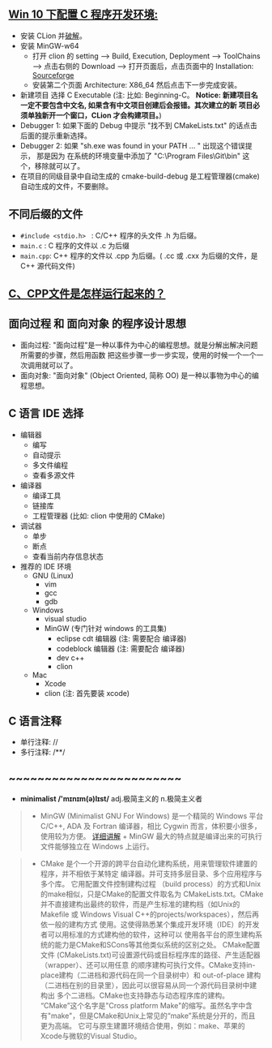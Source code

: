 ## [Win 10 下配置 C 程序开发环境:](https://blog.csdn.net/u012005313/article/details/80215957)
- 安装 CLion 并[破解](https://blog.csdn.net/weixin_41803874/article/details/83963997)。
- 安装 MinGW-w64
    + 打开 clion 的 setting --> Build, Execution, Deployment --> ToolChains  --> 
    点击右侧的 Download --> 打开页面后，点击页面中的 Installation: 
    [Sourceforge](http://mingw-w64.org/doku.php/download/mingw-builds)
    + 安装第二个页面 Architecture: X86_64 然后点击下一步完成安装。
- 新建项目 选择 C Executable (注: 比如: Beginning-C。 
   **Notice: 新建项目名一定不要包含中文名, 如果含有中文项目创建后会报错。其次建立的新
   项目必须单独新开一个窗口，CLion 才会构建项目。**)
- Debugger 1: 如果下面的 Debug 中提示 "找不到 CMakeLists.txt" 的话点击后面的提示重新选择。
- Debugger 2: 如果 "sh.exe was found in your PATH ... " 出现这个错误提示， 那是因为
  在系统的环境变量中添加了 "C:\Program Files\Git\bin" 这个，移除就可以了。
- 在项目的同级目录中自动生成的 cmake-build-debug 是工程管理器(cmake) 自动生成的文件，不要删除。
  
  
  
## 不同后缀的文件
 - `#include <stdio.h> ` : C/C++ 程序的头文件 .h 为后缀。
 - `main.c` : C 程序的文件以 .c 为后缀
 - `main.cpp`: C++ 程序的文件以 .cpp 为后缀。( .cc 或 .cxx 为后缀的文件，是 C++ 源代码文件)


## [C、CPP文件是怎样运行起来的？](https://blog.csdn.net/m0_37925202/article/details/80907713)


## 面向过程 和 面向对象 的程序设计思想
 - 面向过程: "面向过程"是一种以事件为中心的编程思想。就是分解出解决问题所需要的步骤，然后用函数
  把这些步骤一步一步实现，使用的时候一个一个一次调用就可以了。
 - 面向对象: "面向对象" (Object Oriented, 简称 OO) 是一种以事物为中心的编程思想。

## C 语言 IDE 选择
 - 编辑器
    + 编写
    + 自动提示
    + 多文件编程
    + 查看多源文件
 - 编译器
    + 编译工具
    + 链接库
    + 工程管理器 (比如: clion 中使用的 CMake)
 - 调试器
    + 单步
    + 断点
    + 查看当前内存信息状态
 - 推荐的 IDE 环境
    + GNU (Linux)
        - vim
        - gcc
        - gdb
    + Windows
        - visual studio
        - MinGW (专门针对 windows 的工具集)
            + eclipse cdt 编辑器 (注: 需要配合 编译器)
            + codeblock 编辑器 (注: 需要配合 编译器)
            + dev c++
            + clion
    + Mac 
        - Xcode
        - clion (注: 首先要装 xcode)  
 
 
## C 语言注释
- 单行注释: //
- 多行注释: /**/

  
  
## ~~~~~~~~~~~~~~~~~~~~~~~~

- **minimalist /'mɪnɪm(ə)lɪst/** adj.极简主义的  n.极简主义者

> - MinGW (Minimalist GNU For Windows) 是一个精简的 Windows 平台 C/C++, ADA 及
    Fortran 编译器，相比 Cygwin 而言，体积要小很多，使用较为方便。
    [详细讲解](http://blog.51cto.com/13497359/2053888)
    + MinGW 最大的特点就是编译出来的可执行文件能够独立在 Windows 上运行。

> - CMake 是个一个开源的跨平台自动化建构系统，用来管理软件建置的程序，并不相依于某特定
    编译器。并可支持多层目录、多个应用程序与多个库。 它用配置文件控制建构过程
    （build process）的方式和Unix的make相似，只是CMake的配置文件取名为 
    CMakeLists.txt。CMake并不直接建构出最终的软件，而是产生标准的建构档（如Unix的
    Makefile 或 Windows Visual C++的projects/workspaces），然后再依一般的建构方式
    使用。这使得熟悉某个集成开发环境（IDE）的开发者可以用标准的方式建构他的软件，这种可以
    使用各平台的原生建构系统的能力是CMake和SCons等其他类似系统的区别之处。 CMake配置文件
    (CMakeLists.txt)可设置源代码或目标程序库的路径、产生适配器（wrapper）、还可以用任意
    的顺序建构可执行文件。CMake支持in-place建构（二进档和源代码在同一个目录树中）和
    out-of-place 建构（二进档在别的目录里），因此可以很容易从同一个源代码目录树中建构出
    多个二进档。CMake也支持静态与动态程序库的建构。  “CMake”这个名字是"Cross platform 
    Make"的缩写。虽然名字中含有"make"，但是CMake和Unix上常见的“make”系统是分开的，而且
    更为高端。 它可与原生建置环境结合使用，例如：make、苹果的Xcode与微软的Visual Studio。
